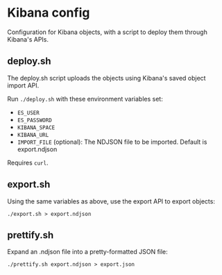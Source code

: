 # Kibana config

Configuration for Kibana objects, with a script to deploy them through Kibana's APIs.

## deploy.sh

The deploy.sh script uploads the objects using Kibana's saved object import API.

Run `./deploy.sh` with these environment variables set:

* `ES_USER`
* `ES_PASSWORD`
* `KIBANA_SPACE`
* `KIBANA_URL`
* `IMPORT_FILE` (optional): The NDJSON file to be imported. Default is export.ndjson

Requires `curl`.

## export.sh

Using the same variables as above, use the export API to export objects:

`./export.sh > export.ndjson`

## prettify.sh

Expand an .ndjson file into a pretty-formatted JSON file:

`./prettify.sh export.ndjson > export.json`
